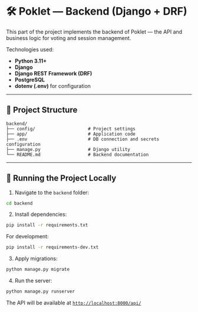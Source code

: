 # 🛠 Poklet — Backend (Django + DRF)

This part of the project implements the backend of Poklet — the API and business logic for voting and session management.

Technologies used:

- **Python 3.11+**
- **Django**
- **Django REST Framework (DRF)**
- **PostgreSQL**
- **dotenv (.env)** for configuration

---

## 📁 Project Structure

```text
backend/
├── config/                    # Project settings
├── app/                       # Application code
├── .env                       # DB connection and secrets configuration
├── manage.py                  # Django utility
└── README.md                  # Backend documentation
```

---

## 🚀 Running the Project Locally

1. Navigate to the `backend` folder:

```bash
cd backend
```

2. Install dependencies:

```bash
pip install -r requirements.txt
```

For development:

```bash
pip install -r requirements-dev.txt
```

3. Apply migrations:

```bash
python manage.py migrate
```

4. Run the server:

```bash
python manage.py runserver
```

The API will be available at [`http://localhost:8000/api/`](http://localhost:8000/api/)
